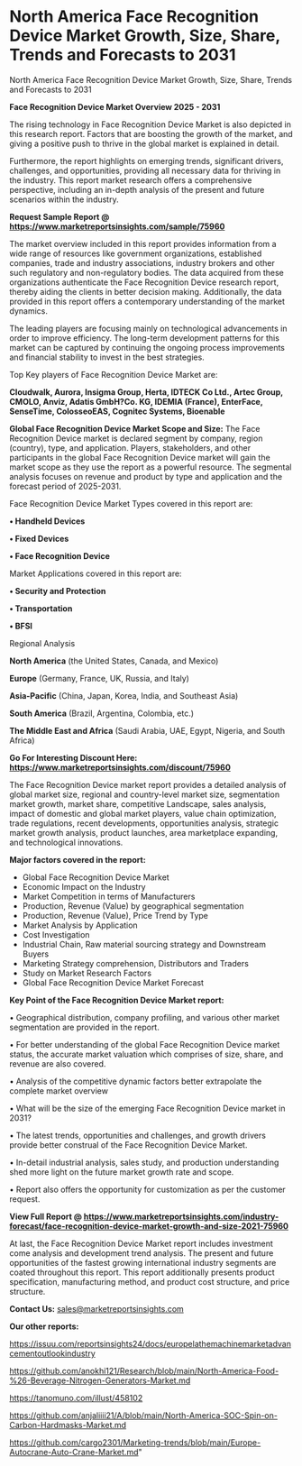 # North America Face Recognition Device Market Growth, Size, Share, Trends and Forecasts to 2031
North America Face Recognition Device Market Growth, Size, Share, Trends and Forecasts to 2031

<Strong> Face Recognition Device Market Overview 2025 - 2031</strong>

The rising technology in Face Recognition Device Market is also depicted in this research report. Factors that are boosting the growth of the market, and giving a positive push to thrive in the global market is explained in detail.

Furthermore, the report highlights on emerging trends, significant drivers, challenges, and opportunities, providing all necessary data for thriving in the industry. This report market research offers a comprehensive perspective, including an in-depth analysis of the present and future scenarios within the industry.

<strong>Request Sample Report @ <a href=https://www.marketreportsinsights.com/sample/75960>https://www.marketreportsinsights.com/sample/75960</a></strong>

The market overview included in this report provides information from a wide range of resources like government organizations, established companies, trade and industry associations, industry brokers and other such regulatory and non-regulatory bodies. The data acquired from these organizations authenticate the Face Recognition Device research report, thereby aiding the clients in better decision making. Additionally, the data provided in this report offers a contemporary understanding of the market dynamics.

The leading players are focusing mainly on technological advancements in order to improve efficiency. The long-term development patterns for this market can be captured by continuing the ongoing process improvements and financial stability to invest in the best strategies.

Top Key players of Face Recognition Device Market are:

<strong>Cloudwalk, Aurora, Insigma Group, Herta, IDTECK Co Ltd., Artec Group, CMOLO, Anviz, Adatis GmbH?Co. KG, IDEMIA (France), EnterFace, SenseTime, ColosseoEAS, Cognitec Systems, Bioenable</strong>

<strong><b>Global Face Recognition Device Market Scope and Size:</b></strong>
The Face Recognition Device market is declared segment by company, region (country), type, and application. Players, stakeholders, and other participants in the global Face Recognition Device market will gain the market scope as they use the report as a powerful resource. The segmental analysis focuses on revenue and product by type and application and the forecast period of 2025-2031.

Face Recognition Device Market Types covered in this report are:

<strong>• Handheld Devices

• Fixed Devices

• Face Recognition Device</strong>

Market Applications covered in this report are:

<strong>• Security and Protection

• Transportation

• BFSI</strong> 

Regional Analysis

<strong>North America</strong> (the United States, Canada, and Mexico)

<strong>Europe</strong> (Germany, France, UK, Russia, and Italy)

<strong>Asia-Pacific</strong> (China, Japan, Korea, India, and Southeast Asia)

<strong>South America</strong> (Brazil, Argentina, Colombia, etc.)

<strong>The Middle East and Africa</strong> (Saudi Arabia, UAE, Egypt, Nigeria, and South Africa)

<strong>Go For Interesting Discount Here: <a href=https://www.marketreportsinsights.com/discount/75960>https://www.marketreportsinsights.com/discount/75960</a></strong>

The Face Recognition Device market report provides a detailed analysis of global market size, regional and country-level market size, segmentation market growth, market share, competitive Landscape, sales analysis, impact of domestic and global market players, value chain optimization, trade regulations, recent developments, opportunities analysis, strategic market growth analysis, product launches, area marketplace expanding, and technological innovations.

<strong><b>Major factors covered in the report:</b></strong>
<ul>
  <li>Global Face Recognition Device Market </li>
  <li>Economic Impact on the Industry</li>
  <li>Market Competition in terms of Manufacturers</li>
  <li>Production, Revenue (Value) by geographical segmentation</li>
  <li>Production, Revenue (Value), Price Trend by Type</li>
  <li>Market Analysis by Application</li>
  <li>Cost Investigation</li>
  <li>Industrial Chain, Raw material sourcing strategy and Downstream Buyers</li>
  <li>Marketing Strategy comprehension, Distributors and Traders</li>
  <li>Study on Market Research Factors</li>
  <li>Global Face Recognition Device Market Forecast</li>
</ul>

<strong><b>Key Point of the Face Recognition Device Market report:</b></strong>

• Geographical distribution, company profiling, and various other market segmentation are provided in the report.

• For better understanding of the global Face Recognition Device market status, the accurate market valuation which comprises of size, share, and revenue are also covered.

• Analysis of the competitive dynamic factors better extrapolate the complete market overview

• What will be the size of the emerging Face Recognition Device market in 2031?

• The latest trends, opportunities and challenges, and growth drivers provide better construal of the Face Recognition Device Market.

• In-detail industrial analysis, sales study, and production understanding shed more light on the future market growth rate and scope.

• Report also offers the opportunity for customization as per the customer request.

<strong><b>View Full Report @ <a href=https://www.marketreportsinsights.com/industry-forecast/face-recognition-device-market-growth-and-size-2021-75960>https://www.marketreportsinsights.com/industry-forecast/face-recognition-device-market-growth-and-size-2021-75960</a></b></strong>


At last, the Face Recognition Device Market report includes investment come analysis and development trend analysis. The present and future opportunities of the fastest growing international industry segments are coated throughout this report. This report additionally presents product specification, manufacturing method, and product cost structure, and price structure.

<strong>Contact Us:</strong>
sales@marketreportsinsights.com

<strong>Our other reports:</strong>

<a href=https://issuu.com/reportsinsights24/docs/europelathemachinemarketadvancementoutlookindustry>https://issuu.com/reportsinsights24/docs/europelathemachinemarketadvancementoutlookindustry</a>

<a href=https://github.com/anokhi121/Research/blob/main/North-America-Food-%26-Beverage-Nitrogen-Generators-Market.md>https://github.com/anokhi121/Research/blob/main/North-America-Food-%26-Beverage-Nitrogen-Generators-Market.md</a>

<a href=https://tanomuno.com/illust/458102>https://tanomuno.com/illust/458102</a>

<a href=https://github.com/anjaliiii21/A/blob/main/North-America-SOC-Spin-on-Carbon-Hardmasks-Market.md>https://github.com/anjaliiii21/A/blob/main/North-America-SOC-Spin-on-Carbon-Hardmasks-Market.md</a>

<a href=https://github.com/cargo2301/Marketing-trends/blob/main/Europe-Autocrane-Auto-Crane-Market.md>https://github.com/cargo2301/Marketing-trends/blob/main/Europe-Autocrane-Auto-Crane-Market.md</a>"
